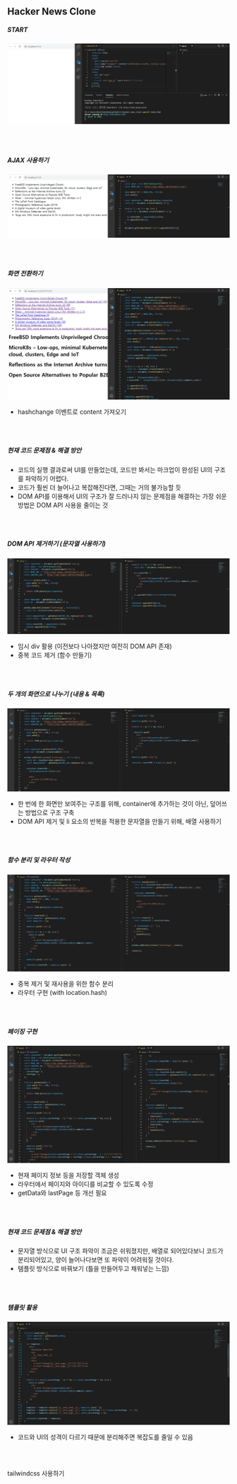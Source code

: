 ## Hacker News Clone



##### START

![image-20210722210030627](https://github.com/heecheol1508/TIL/blob/master/hacker_news_clone/images/00.jpg)

<br/><br/>



##### AJAX 사용하기

![image-20210722210349115](https://github.com/heecheol1508/TIL/blob/master/hacker_news_clone/images/01.jpg)

<br/><br/>



##### 화면 전환하기

![image-20210722213615207](https://github.com/heecheol1508/TIL/blob/master/hacker_news_clone/images/02.jpg)

- hashchange 이벤트로 content 가져오기

<br/><br/>



##### 현재 코드 문제점 & 해결 방안

- 코드의 실행 결과로써 UI를 만들었는데, 코드만 봐서는 마크업이 완성된 UI의 구조를 파악하기 어렵다.
- 코드가 훨씬 더 늘어나고 복잡해진다면, 그때는 거의 불가능할 듯
- DOM API를 이용해서 UI의 구조가 잘 드러나지 않는 문제점을 해결하는 가장 쉬운 방법은 DOM API 사용을 줄이는 것

<br/><br/>



##### DOM API 제거하기 (문자열 사용하기)

![image-20210723131337382](https://github.com/heecheol1508/TIL/blob/master/hacker_news_clone/images/03.jpg)

- 임시 div 활용 (이전보다 나아졌지만 여전히 DOM API 존재)
- 중복 코드 제거 (함수 만들기)

<br/><br/>



##### 두 개의 화면으로 나누기 (내용 & 목록)

![image-20210723133526447](https://github.com/heecheol1508/TIL/blob/master/hacker_news_clone/images/04.jpg)

- 한 번에 한 화면만 보여주는 구조를 위해, container에 추가하는 것이 아닌, 덮어쓰는 방법으로 구조 구축
- DOM API 제거 및 li 요소의 반복을 적용한 문자열을 만들기 위해, 배열 사용하기

<br/><br/>



##### 함수 분리 및 라우터 작성

![image-20210723134733052](https://github.com/heecheol1508/TIL/blob/master/hacker_news_clone/images/05.jpg)

- 중복 제거 및 재사용을 위한 함수 분리
- 라우터 구현 (with location.hash)

<br/><br/>



##### 페이징 구현

![image-20210723144700786](https://github.com/heecheol1508/TIL/blob/master/hacker_news_clone/images/06.jpg)

- 현재 페이지 정보 등을 저장할 객체 생성
- 라우터에서 페이지와 아이디를 비교할 수 있도록 수정
- getData와 lastPage 등 개선 필요

<br/><br/>



##### 현재 코드 문제점 & 해결 방안

- 문자열 방식으로 UI 구조 파악이 조금은 쉬워졌지만, 배열로 되어있다보니 코드가 분리되어있고, 양이 늘어나다보면 또 파악이 어려워질 것이다.
- 템플릿 방식으로 바꿔보기 (틀을 만들어두고 채워넣는 느낌)

<br/><br/>



##### 템플릿 활용

![image-20210803134609183](https://github.com/heecheol1508/TIL/blob/master/hacker_news_clone/images/07.jpg)

- 코드와 UI의 성격이 다르기 때문에 분리해주면 복잡도를 줄일 수 있음

<br/><br/>



tailwindcss 사용하기
